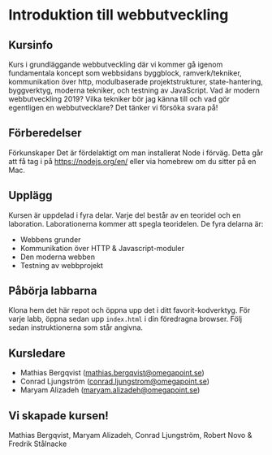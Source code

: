 # Introduktion till webbutveckling

## Kursinfo

Kurs i grundläggande webbutveckling där vi kommer gå igenom fundamentala koncept som webbsidans byggblock, ramverk/tekniker, kommunikation över http, modulbaserade projektstrukturer, state-hantering, byggverktyg, moderna tekniker, och testning av JavaScript. Vad är modern webbutveckling 2019? Vilka tekniker bör jag känna till och vad gör egentligen en webbutvecklare? Det tänker vi försöka svara på!

## Förberedelser

Förkunskaper Det är fördelaktigt om man installerat Node i förväg. Detta går att få tag i på https://nodejs.org/en/ eller via homebrew om du sitter på en Mac.

## Upplägg

Kursen är uppdelad i fyra delar. Varje del består av en teoridel och en laboration. Laborationerna kommer att spegla teoridelen. De fyra delarna är:

-   Webbens grunder
-   Kommunikation över HTTP & Javascript-moduler
-   Den moderna webben
-   Testning av webbprojekt

## Påbörja labbarna

Klona hem det här repot och öppna upp det i ditt favorit-kodverktyg. För varje labb, öppna sedan upp `index.html` i din föredragna browser. Följ sedan instruktionerna som står angivna.

## Kursledare

-   Mathias Bergqvist (mathias.bergqvist@omegapoint.se)
-   Conrad Ljungström (conrad.ljungstrom@omegapoint.se)
-   Maryam Alizadeh (maryam.alizadeh@omegapoint.se)

## Vi skapade kursen!

Mathias Bergqvist, Maryam Alizadeh, Conrad Ljungström, Robert Novo & Fredrik Stålnacke
